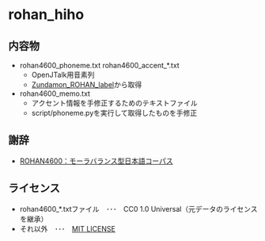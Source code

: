 # rohan_hiho

## 内容物

* rohan4600_phoneme.txt rohan4600_accent_*.txt
    * OpenJTalk用音素列
    * [Zundamon_ROHAN_label](https://github.com/RRR-troisR/Zundamon_ROHAN_label)から取得
* rohan4600_memo.txt
    * アクセント情報を手修正するためのテキストファイル
    * script/phoneme.pyを実行して取得したものを手修正

## 謝辞

- [ROHAN4600：モーラバランス型日本語コーパス](https://github.com/mmorise/rohan4600)

## ライセンス

* rohan4600_*.txtファイル　･･･　CC0 1.0 Universal（元データのライセンスを継承）
* それ以外　･･･　[MIT LICENSE](./MIT_LICENSE)
